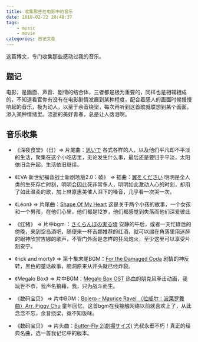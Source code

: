 ```yaml
---
title: 收集那些在电影中的音乐
date: 2018-02-22 20:48:37
tags:
    - music
    - movie
categories: 日记文章
---
```


这篇博文，专门收集那些感动过我的音乐。
<!-- more -->
## 题记

电影，是画面、声音、剧情的结合体，三者都是极为重要的，同样也是相辅相成的，不知道看官你有没有在电影剧情发展到某种程度，配合着感人的画面时候慢慢响起的音乐，极为动人，以至于余音绕梁，每次再听到这首歌就联想到某个画面，渗入某种情绪里。流逝的美好青春，总是让人落泪啊。

## 音乐收集

*  《深夜食堂》（日）=> 片尾曲：[思いで](https://music.163.com/#/song?id=22754969)
    各式各样的人，以及他们平凡却不平淡的生活，聚集在这个小吃店里，无论发生什么事，最后还是要归于平淡，太阳依旧会升起，生活依旧继续。

*  《EVA 新世纪福音战士新剧场版2.0：破》 => 插曲：[翼をください](https://music.163.com/#/song?id=465475418)
    明明是全人类的生死存亡时刻，明明会因此死非常多人，明明如此激动人心的时刻，却用了如此温柔的歌，加上林原惠美催人泪下的嗓音，几乎看一次哭一次。

*  《Léon》 => 片尾曲：[Shape Of My Heart](https://music.163.com/#/song?id=1934649)
    这是关于两个小孩的故事，一个女孩和一个男孩，在他们心里，他们都是12岁，他们都感觉到失落而他们深爱彼此

*  《红猪》 => 片中bgm ：[さくらんぼの実る頃](https://music.163.com/#/song?id=444936)
    安静的午后，或者一天忙碌后的傍晚，来到空岛酒吧，随便来一杯吉娜推荐的红酒，就可以缩在角落里用迷醉的眼神欣赏吉娜的歌声，不管门外面是怎样的狂风炮火，至少这里可以享受片刻安宁。

*  《rick and morty》 => 第十集末尾BGM：[For the Damaged Coda](https://music.163.com/#/song?id=31460355)
    剧情的神反转，黑色的童话故事，脑洞原来从开头就已经炸裂。

*  《Megalo Box》 => 片中BGM：[Megalo Box OST](https://music.163.com/#/album?id=39622440&userid=535811123)
    热血的朋克风拳击动画，我玩世不恭，我声名狼藉，我，只为战斗而生。

*  《数码宝贝》 => 片中BGM：[Bolero - Maurice Ravel （拉威尔：波莱罗舞曲）Arr. Piggy Chu](https://music.163.com/#/song?id=476533595&userid=535811123)
    童年回忆，这首bgm在我接触网络以前就喜欢上了，从此念念不忘，余音绕梁，竟不知饭味。

*  《数码宝贝》 => 片头曲：[Butter-Fly 2(劇場サイズ)](https://music.163.com/#/song?id=28850489)
    光叔永垂不朽！真正的经典名曲，选一首我记忆中的版本。